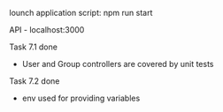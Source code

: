 lounch application script: npm run start

API - localhost:3000

Task 7.1 done

- User and Group controllers are covered by unit tests

Task 7.2 done
- env used for providing variables



